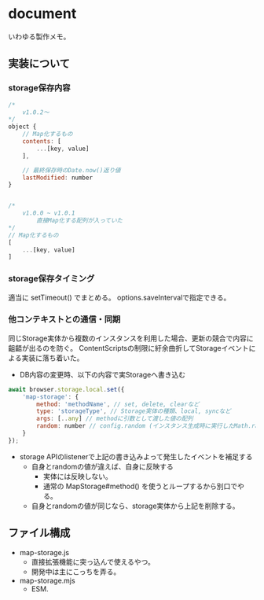 # document

いわゆる製作メモ。


## 実装について

### storage保存内容
```js
/*
	v1.0.2～
*/
object {
	// Map化するもの
	contents: [
		...[key, value]
	],

	// 最終保存時のDate.now()返り値
	lastModified: number
}


/*
	v1.0.0 ~ v1.0.1
		直接Map化する配列が入っていた
*/
// Map化するもの
[
	...[key, value]
]
```

### storage保存タイミング
適当に setTimeout() でまとめる。
options.saveIntervalで指定できる。


### 他コンテキストとの通信・同期
同じStorage実体から複数のインスタンスを利用した場合、更新の競合で内容に齟齬が出るのを防ぐ。
ContentScriptsの制限に紆余曲折してStorageイベントによる実装に落ち着いた。
* DB内容の変更時、以下の内容で実Storageへ書き込む
```js
await browser.storage.local.set({
	'map-storage': {
		method: 'methodName', // set, delete, clearなど
		type: 'storageType', // Storage実体の種類、local, syncなど
		args: [..any] // methodに引数として渡した値の配列
		random: number // config.random (インスタンス生成時に実行したMath.random()の返り値)
	}
});
```
* storage APIのlistenerで上記の書き込みよって発生したイベントを補足する
	- 自身とrandomの値が違えば、自身に反映する
		- 実体には反映しない。
	    - 通常の MapStorage#method() を使うとループするから別口でやる。
	- 自身とrandomの値が同じなら、storage実体から上記を削除する。



## ファイル構成
* map-storage.js
	- 直接拡張機能に突っ込んで使えるやつ。
	- 開発中は主にこっちを弄る。
* map-storage.mjs
	- ESM.
